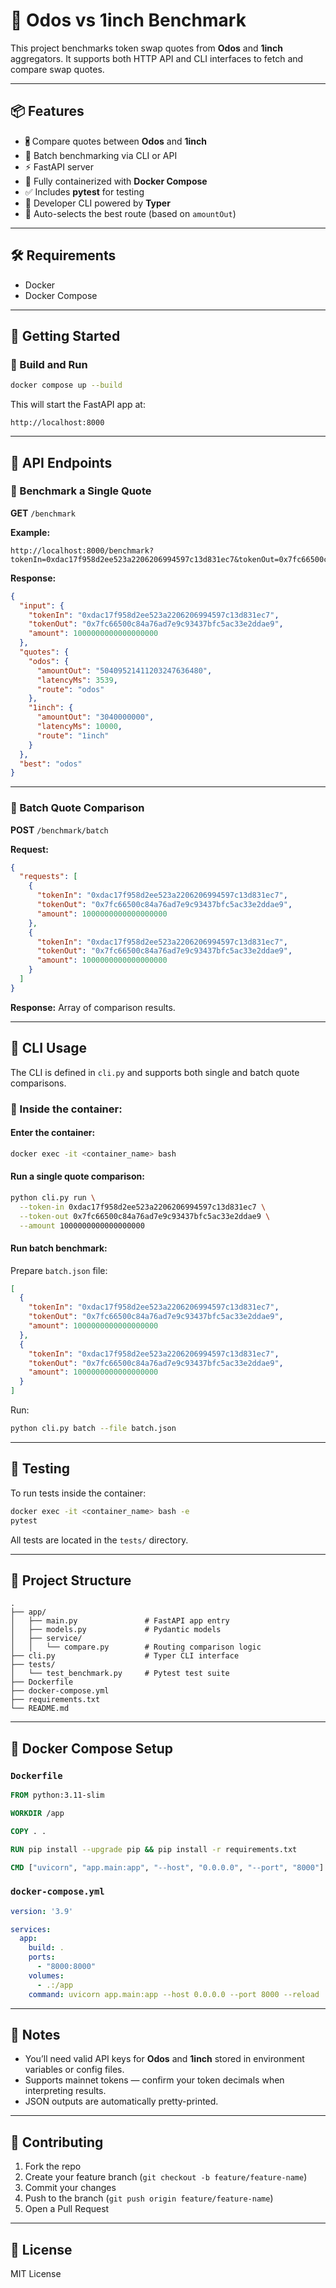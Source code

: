 # 🚀 Odos vs 1inch Benchmark

This project benchmarks token swap quotes from **Odos** and **1inch** aggregators. It supports both HTTP API and CLI interfaces to fetch and compare swap quotes.

---

## 📦 Features

- 🖁️ Compare quotes between **Odos** and **1inch**
- 🪪 Batch benchmarking via CLI or API
- ⚡ FastAPI server
- 🐳 Fully containerized with **Docker Compose**
- ✅ Includes **pytest** for testing
- 🧰 Developer CLI powered by **Typer**
- 🔄 Auto-selects the best route (based on `amountOut`)

---

## 🛠 Requirements

- Docker
- Docker Compose

---

## 🚀 Getting Started

### 🔧 Build and Run

```bash
docker compose up --build
```

This will start the FastAPI app at:

```
http://localhost:8000
```

---

## 📱 API Endpoints

### 🔹 Benchmark a Single Quote

**GET** `/benchmark`

**Example:**

```http
http://localhost:8000/benchmark?tokenIn=0xdac17f958d2ee523a2206206994597c13d831ec7&tokenOut=0x7fc66500c84a76ad7e9c93437bfc5ac33e2ddae9&amount=1000000000000000000
```

**Response:**

```json
{
  "input": {
    "tokenIn": "0xdac17f958d2ee523a2206206994597c13d831ec7",
    "tokenOut": "0x7fc66500c84a76ad7e9c93437bfc5ac33e2ddae9",
    "amount": 1000000000000000000
  },
  "quotes": {
    "odos": {
      "amountOut": "50409521411203247636480",
      "latencyMs": 3539,
      "route": "odos"
    },
    "1inch": {
      "amountOut": "3040000000",
      "latencyMs": 10000,
      "route": "1inch"
    }
  },
  "best": "odos"
}
```

---

### 🔹 Batch Quote Comparison

**POST** `/benchmark/batch`

**Request:**

```json
{
  "requests": [
    {
      "tokenIn": "0xdac17f958d2ee523a2206206994597c13d831ec7",
      "tokenOut": "0x7fc66500c84a76ad7e9c93437bfc5ac33e2ddae9",
      "amount": 1000000000000000000
    },
    {
      "tokenIn": "0xdac17f958d2ee523a2206206994597c13d831ec7",
      "tokenOut": "0x7fc66500c84a76ad7e9c93437bfc5ac33e2ddae9",
      "amount": 1000000000000000000
    }
  ]
}
```

**Response:** Array of comparison results.

---

## 💾 CLI Usage

The CLI is defined in `cli.py` and supports both single and batch quote comparisons.

### 🔹 Inside the container:

#### Enter the container:

```bash
docker exec -it <container_name> bash
```

#### Run a single quote comparison:

```bash
python cli.py run \
  --token-in 0xdac17f958d2ee523a2206206994597c13d831ec7 \
  --token-out 0x7fc66500c84a76ad7e9c93437bfc5ac33e2ddae9 \
  --amount 1000000000000000000
```

#### Run batch benchmark:

Prepare `batch.json` file:

```json
[
  {
    "tokenIn": "0xdac17f958d2ee523a2206206994597c13d831ec7",
    "tokenOut": "0x7fc66500c84a76ad7e9c93437bfc5ac33e2ddae9",
    "amount": 1000000000000000000
  },
  {
    "tokenIn": "0xdac17f958d2ee523a2206206994597c13d831ec7",
    "tokenOut": "0x7fc66500c84a76ad7e9c93437bfc5ac33e2ddae9",
    "amount": 1000000000000000000
  }
]
```

Run:

```bash
python cli.py batch --file batch.json
```

---

## 🪪 Testing

To run tests inside the container:

```bash
docker exec -it <container_name> bash -e
pytest
```

All tests are located in the `tests/` directory.

---

## 📁 Project Structure

```
.
├── app/
│   ├── main.py               # FastAPI app entry
│   ├── models.py             # Pydantic models
│   ├── service/
│   │   └── compare.py        # Routing comparison logic
├── cli.py                    # Typer CLI interface
├── tests/
│   └── test_benchmark.py     # Pytest test suite
├── Dockerfile
├── docker-compose.yml
├── requirements.txt
└── README.md
```

---

## 🐋 Docker Compose Setup

### `Dockerfile`

```dockerfile
FROM python:3.11-slim

WORKDIR /app

COPY . .

RUN pip install --upgrade pip && pip install -r requirements.txt

CMD ["uvicorn", "app.main:app", "--host", "0.0.0.0", "--port", "8000"]
```

### `docker-compose.yml`

```yaml
version: '3.9'

services:
  app:
    build: .
    ports:
      - "8000:8000"
    volumes:
      - .:/app
    command: uvicorn app.main:app --host 0.0.0.0 --port 8000 --reload
```

---

## 📌 Notes

- You’ll need valid API keys for **Odos** and **1inch** stored in environment variables or config files.
- Supports mainnet tokens — confirm your token decimals when interpreting results.
- JSON outputs are automatically pretty-printed.

---

## 📨 Contributing

1. Fork the repo
2. Create your feature branch (`git checkout -b feature/feature-name`)
3. Commit your changes
4. Push to the branch (`git push origin feature/feature-name`)
5. Open a Pull Request

---

## 📜 License

MIT License

